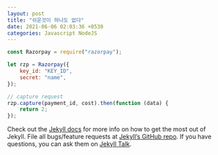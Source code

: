 ```yaml
---
layout: post
title: "쉬운것이 하나도 없다"
date: 2021-06-06 02:03:36 +0530
categories: Javascript NodeJS
---
```


```javascript
const Razorpay = require("razorpay");

let rzp = Razorpay({
    key_id: "KEY_ID",
    secret: "name",
});

// capture request
rzp.capture(payment_id, cost).then(function (data) {
    return 2;
});
```

Check out the [Jekyll docs][jekyll-docs] for more info on how to get the most out of Jekyll. File all bugs/feature requests at [Jekyll’s GitHub repo][jekyll-gh]. If you have questions, you can ask them on [Jekyll Talk][jekyll-talk].

[jekyll-docs]: https://jekyllrb.com/docs/home
[jekyll-gh]: https://github.com/jekyll/jekyll
[jekyll-talk]: https://talk.jekyllrb.com/
